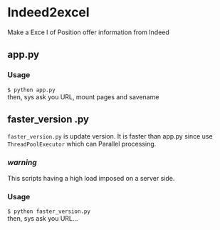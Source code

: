 # Indeed2excel
Make a Exce l of Position offer information from Indeed

  
## app.py  
### Usage 
`$ python app.py`  
then, sys ask you URL, mount pages and savename  
  
    
## faster_version  .py
`faster_version.py` is update version. It is faster than app.py since use `ThreadPoolExecutor` which can Parallel processing.   
    
      
### _warning_   
This scripts having a high load imposed on a server side.  
   
     
### Usage  
`$ python faster_version.py`  
then, sys ask you URL...  
